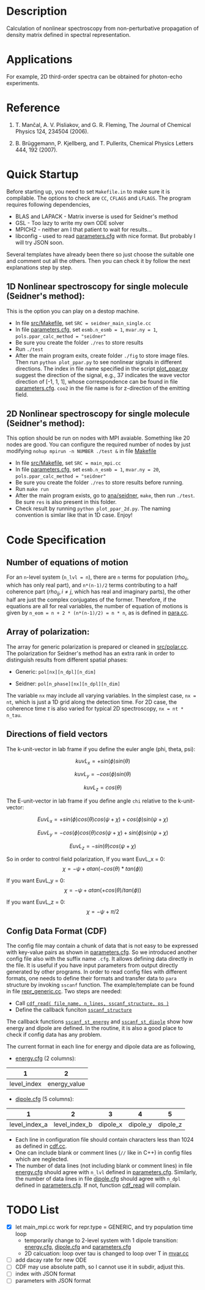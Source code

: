 # Description
Calculation of nonlinear spectroscopy from non-perturbative propagation of
density matrix defined in spectral representation.

# Applications
For example, 2D third-order spectra can be obtained for photon-echo experiments.

# Reference
1. T. Mančal, A. V. Pisliakov, and G. R. Fleming,
The Journal of Chemical Physics 124, 234504 (2006).

2. B. Brüggemann, P. Kjellberg, and T. Pullerits,
Chemical Physics Letters 444, 192 (2007).

# Quick Startup

Before starting up, you need to set `Makefile.in` to make sure it is compilable.
The options to check are `CC`, `CFLAGS` and `LFLAGS`.
The program requires following dependencies,
* BLAS and LAPACK - Matrix inverse is used for Seidner's method
* GSL - Too lazy to write my own ODE solver
* MPICH2 - neither am I that patient to wait for results...
* libconfig - used to read [parameters.cfg](cfg/parameters.cfg) with nice format.
  But probably I will try JSON soon.

Several templates have already been there so just choose the suitable one and
comment out all the others. Then you can check it by follow the next explanations
step by step.

## 1D Nonlinear spectroscopy for single molecule (Seidner's method):
This is the option you can play on a destop machine.

* In file [src/Makefile](src/Makefile), set
  `SRC = seidner_main_single.cc`
* In file [parameters.cfg](cfg/parameters.cfg), set
  `esmb.n_esmb = 1`,
  `mvar.ny = 1`,
  `pols.ppar_calc_method = "seidner"`
* Be sure you create the folder `./res` to store results
* Run `./test`
* After the main program exits, create folder `./fig` to store image files. Then run
  `python plot_ppar.py` to see nonlinear signals in different directions. The index in
  file name specified in the script [plot_ppar.py](plot_ppar.py) suggest the direction
  of the signal,
  e.g., 37 indicates the wave vector direction of [-1, 1, 1], whose correspondence
  can be found in file [parameters.cfg](cfg/parameters.cfg). `coo2` in the file name
  is for z-direction of the emitting field.

## 2D Nonlinear spectroscopy for single molecule (Seidner's method):
This option should be run on nodes with MPI avaiable. Something like 20 nodes are good.
You can configure the required number of nodes by just modifying
`nohup mpirun -n NUMBER ./test &` in file [Makefile](./Makefile)

* In file [src/Makefile](src/Makefile), set
  `SRC = main_mpi.cc`
* In file [parameters.cfg](cfg/parameters.cfg), set
  `esmb.n_esmb = 1`,
  `mvar.ny = 20`,
  `pols.ppar_calc_method = "seidner"`
* Be sure you create the folder `./res` to store results before running.
* Run `make run`
* After the main program exists, go to [ana/seidner](ana/seidner), `make`, then run `./test`.
  Be sure `res` is also present in this folder.
* Check result by running `python plot_ppar_2d.py`. The naming convention is simlar like
  that in 1D case. Enjoy!

# Code Specification

## Number of equations of motion

For an `n`-level system (`n_lvl = n`), there are `n` terms for population
($rho_{ii}$, which has only real part),
and `n*(n-1)/2` terms contributing to a half coherence part
($rho_{ij}, i \neq j$, which has real and imaginary parts),
the other half are just the complex conjugates of the former.
Therefore, if the equations are all for real variables,
the number of equation of motions is given by
`n_eom = n + 2 * (n*(n-1)/2) = n * n`,
as is defined in [para.cc](src/para.cc#L105).

## Array of polarization:

The array for generic polarization is prepared or cleaned in [src/polar.cc](src/polar.cc).
The polarization for Seidner's method has an extra rank in order to distinguish results
from different spatial phases:

- Generic: `pol[nx][n_dpl][n_dim]`

- Seidner: `pol[n_phase][nx][n_dpl][n_dim]`

The variable `nx` may include all varying variables. In the simplest case,
`nx = nt`, which is just a 1D grid along the detection time.
For 2D case, the coherence time $\tau$ is also varied for typical 2D spectroscopy,
`nx = nt * n_tau`.

## Directions of field vectors

The k-unit-vector in lab frame if you define the euler angle (phi, theta, psi):

$$ kuvL_x = + sin(\phi) sin(\theta) $$

$$ kuvL_y = - cos(\phi) sin(\theta) $$

$$ kuvL_z =             cos(\theta) $$

The E-unit-vector in lab frame if you define angle `chi` relative to the k-unit-vector:

$$ EuvL_x = + sin(\phi) cos(\theta) cos(\psi+\chi) + cos(\phi) sin(\psi+\chi) $$

$$ EuvL_y = - cos(\phi) cos(\theta) cos(\psi+\chi) + sin(\phi) sin(\psi+\chi) $$

$$ EuvL_z =                                      - sin(\theta) cos(\psi+\chi) $$

So in order to control field polarization,
If you want EuvL_x = 0:
$$ \chi = -\psi + atan( - cos(\theta) * tan(\phi) ) $$

If you want EuvL_y = 0:
$$ \chi = -\psi + atan( + cos(\theta) / tan(\phi) ) $$

If you want EuvL_z = 0:
$$ \chi = -\psi + \pi / 2 $$

## Config Data Format (CDF)

The config file may contain a chunk of data that is not easy to be expressed with
key-value pairs as shown in [parameters.cfg](cfg/parameters.cfg).
So we introduced another config file also with the suffix name `.cfg`.
It allows defining data directly in the file.
It is useful if you have input parameters from output directly generated by other programs.
In order to read config files with different formats, one needs to define their
formats and transfer data to `para` structure by invoking `sscanf` function.
The example/template can be found in file [repr_generic.cc](src/repr_generic.cc).
Two steps are needed:

- Call [`cdf_read( file_name, n_lines, sscanf_structure, ps )`](src/repr_generic.cc#L26)
- Define the callback funciton [`sscanf_structure`](src/repr_generic.cc#L32)

The callback functions [`sscanf_st_energy`](src/repr_generic.cc#L32)
and [`sscanf_st_dipole`](src/repr_generic.cc#L41) show how energy and
dipole are defined. In the routine, it is also a good place to check if config data
has any problem.

The current format in each line for energy and dipole data are as following,

- [energy.cfg](cfg/energy.cfg) (2 columns):

| 1            | 2            |
|--------------| -------------|
| level_index  | energy_value |

- [dipole.cfg](cfg/dipole.cfg) (5 columns):

| 1             | 2             | 3        | 4        | 5        |
|---------------|---------------|----------|----------|----------|
| level_index_a | level_index_b | dipole_x | dipole_y | dipole_z |

- Each line in configuration file should contain characters less than 1024
  as defined in [cdf.cc](src/cdf.cc#L21).
- One can include blank or comment lines (`//` like in C++) in config files
  which are neglected.
- The number of data lines (not including blank or comment lines) in file
  [energy.cfg](cfg/energy.cfg)
  should agree with `n_lvl` defined in [parameters.cfg](cfg/parameters.cfg#L3).
  Similarly, the number of data lines in file
  [dipole.cfg](cfg/dipole.cfg)
  should agree with `n_dpl` defined in [parameters.cfg](cfg/parameters.cfg#L4).
  If not, function [cdf_read](src/cdf.cc#L75-78) will complain.


# TODO List

- [x] let main_mpi.cc work for repr.type = GENERIC, and try population time loop
  - temporarily change to 2-level system with 1 dipole transition:
    [energy.cfg](cfg/energy.cfg), [dipole.cfg](cfg/dipole.cfg) and
    [parameters.cfg](cfg/parameters.cfg)
  - 2D calcuation: loop over tau is changed to loop over T in [mvar.cc](src/mvar.cc#L213-218)
- [ ] add dacay rate for new ODE
- [ ] CDF may use absolute path, so I cannot use it in subdir, adjust this.
- [ ] index with JSON format
- [ ] parameters with JSON format
